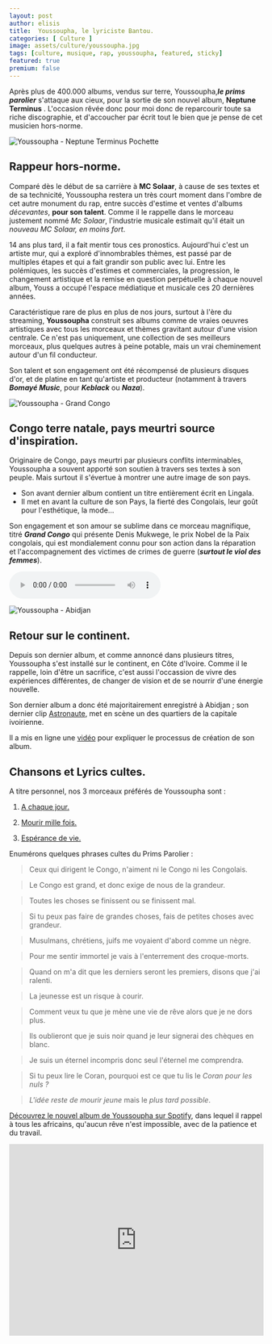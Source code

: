 ```yaml
---
layout: post
author: elisis
title:  Youssoupha, le lyriciste Bantou.
categories: [ Culture ]
image: assets/culture/youssoupha.jpg
tags: [culture, musique, rap, youssoupha, featured, sticky]
featured: true
premium: false
---
```



Après plus de 400.000 albums, vendus sur terre, Youssoupha,***le prims parolier*** s'attaque aux cieux, pour la sortie de son nouvel album, **Neptune Terminus** . L'occasion rêvée donc pour moi donc de reparcourir toute sa riche discographie, et d'accoucher par écrit tout le bien que je pense de cet musicien hors-norme.

![Youssoupha - Neptune Terminus Pochette](https://news.noirmeilleur.com/assets/culture/youss-neptune.jpg)

## Rappeur hors-norme.

Comparé dès le début de sa carrière à **MC Solaar**, à cause de ses textes et de sa technicité, Youssoupha restera un très court moment dans l'ombre de cet autre monument du rap, entre succès d'estime et ventes d'albums *décevantes*, **pour son talent**. Comme il le rappelle dans le morceau justement nommé *Mc Solaar*, l'industrie musicale estimait qu'il était un *nouveau MC Solaar, en moins fort*.

14 ans plus tard, il a fait mentir tous ces pronostics. Aujourd'hui c'est un artiste mur, qui a exploré d'innombrables thèmes, est passé par de multiples étapes et qui a fait grandir son public avec lui. Entre les polémiques, les succès d'estimes et commerciales, la progression, le changement artistique et la remise en question perpétuelle à chaque nouvel album, Youss a occupé l'espace médiatique et musicale ces 20 dernières années.

Caractéristique rare de plus en plus de nos jours, surtout à l'ère du streaming, **Youssoupha** construit ses albums comme de vraies oeuvres artistiques avec tous les morceaux et thèmes gravitant autour d'une vision centrale. Ce n'est pas uniquement, une collection de ses meilleurs morceaux, plus quelques autres à peine potable, mais un vrai cheminement autour d'un fil conducteur. 

Son talent et son engagement ont été récompensé de plusieurs disques d'or, et de platine en tant qu'artiste et producteur (notamment à travers ***Bomayé Music***, pour ***Keblack*** ou ***Naza***).

![Youssoupha - Grand Congo](https://news.noirmeilleur.com/assets/culture/youss-congo.jpg)

## Congo terre natale, pays meurtri source d'inspiration.

Originaire de Congo, pays meurtri par plusieurs conflits interminables, Youssoupha a souvent apporté son soutien à travers ses textes à son peuple. Mais surtout il s'évertue à montrer une autre image de son pays.

- Son avant dernier album contient un titre entièrement écrit en Lingala.
- Il met en avant la culture de son Pays, la fierté des Congolais, leur goût pour l'esthétique, la mode...

Son engagement et son amour se sublime dans ce morceau magnifique, titré ***Grand Congo*** qui présente Denis Mukwege, le prix Nobel de la Paix congolais, qui est mondialement connu pour son action dans la réparation et l'accompagnement des victimes de crimes de guerre (***surtout le viol des femmes***).

<audio controls>  
	<source src="https://news.noirmeilleur.com/assets/culture/Youssoupha x Denis Mukwege - Grand Congo.mp3"  type="audio/mpeg">  
Votre média ne supporte pas les contenus audio.  
</audio>

![Youssoupha - Abidjan](https://news.noirmeilleur.com/assets/culture/youss-abidjan.jpg)

## Retour sur le continent.

Depuis son dernier album, et comme annoncé dans plusieurs titres, Youssoupha s'est installé sur le continent, en Côte d'Ivoire. Comme il le rappelle, loin d'être un sacrifice, c'est aussi l'occassion de vivre des expériences différentes, de changer de vision et de se nourrir d'une énergie nouvelle.

Son dernier album a donc été majoritairement enregistré à Abidjan ; son dernier clip [Astronaute](https://www.youtube.com/watch?v=ovHFJBKheck), met en scène un des quartiers de la capitale ivoirienne.

Il a mis en ligne une [vidéo](https://www.youtube.com/watch?v=ldrKgt68vKk) pour expliquer le processus de création de son album.

## Chansons et Lyrics cultes.

A titre personnel, nos 3 morceaux préférés de Youssoupha sont : 

1. [A chaque jour.](https://open.spotify.com/track/0j0ByhXpooMJ2pUml0PqM9?si=15d120b9bfbb442b) 

2. [Mourir mille fois.](https://open.spotify.com/track/4z5xiLGJM9RuBI95pLttll?si=d4c8ec5dd1bb4a6b)

3. [Espérance de vie.](https://open.spotify.com/track/3cGVxCO2LQr1FMrzWBe9KI?si=7a63a0a3e3234fd3)

Enumérons quelques phrases cultes du Prims Parolier :

> Ceux qui dirigent le Congo, n'aiment ni le Congo ni les Congolais.

> Le Congo est grand, et donc exige de nous de la grandeur.

> Toutes les choses se finissent ou se finissent mal.

> Si tu peux pas faire de grandes choses, fais de petites choses avec grandeur.

> Musulmans, chrétiens, juifs me voyaient d'abord comme un nègre.

> Pour me sentir immortel je vais à l'enterrement des croque-morts.

> Quand on m'a dit que les derniers seront les premiers, disons que j'ai ralenti.

> La jeunesse est un risque à courir.

> Comment veux tu que je mène une vie de rêve alors que je ne dors plus.

> Ils oublieront que je suis noir quand je leur signerai des chèques en blanc.

> Je suis un éternel incompris donc seul l'éternel me comprendra.

> Si tu peux lire le Coran, pourquoi est ce que tu lis le *Coran pour les nuls ?*

> _L'idée reste de mourir jeune_ mais le _plus tard possible_.

[Découvrez le nouvel album de Youssoupha sur Spotify](https://open.spotify.com/album/3Y8U9hoaYR9P5IF9D9ZmiM?si=ofNIUU8sQguVwPnjIzmsWg), dans lequel il rappel à tous les africains, qu'aucun rêve n'est impossible, avec de la patience et du travail.

<iframe src="https://open.spotify.com/embed/album/3Y8U9hoaYR9P5IF9D9ZmiM" width="100%" height="380" frameborder="0" allowtransparency="true" allow="encrypted-media"></iframe>



